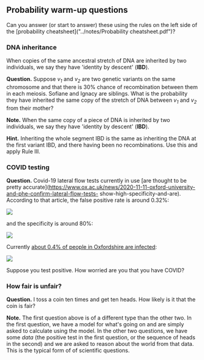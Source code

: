 ## Probability warm-up questions

Can you answer (or start to answer) these using the rules on the left side of the [probability
cheatsheet]("../notes/Probability cheatsheet.pdf")?

### DNA inheritance

When copies of the same ancestral stretch of DNA are inherited by two individuals, we say they have
'identity by descent' (**IBD**).

**Question.** Suppose <em>v<sub>1</sub></em> and <em>v<sub>2</sub></em> are two genetic variants on
the same chromosome and that there is 30% chance of recombination between them in each meiosis.
Sofiane and Ignacy are siblings. What is the probability they have inherited the same copy of the stretch of DNA between <em>v<sub>1</sub></em> and <em>v<sub>2</sub></em> from their mother?

**Note.** When the same copy of a piece of DNA is inherited by two individuals, we say they have 'identity by descent' (**IBD**). 

**Hint.** Inheriting the whole segment IBD is the same as inheriting the DNA at the first variant IBD, and there having been no recombinations.  Use this and apply Rule III.

### COVID testing

**Question.** Covid-19 lateral flow tests currently in use [are thought to be pretty
accurate](https://www.ox.ac.uk/news/2020-11-11-oxford-university-and-phe-confirm-lateral-flow-tests-
 show-high-specificity-and-are). According to that article, the false positive rate is around 0.32%:

<img src="https://render.githubusercontent.com/render/math?math=P(\text{positive}|\text{not infected}) = 0.0032">

and the specificity is around 80%:

<img src="https://render.githubusercontent.com/render/math?math=P(\text{positive}|\text{infected}) = 0.8">

Currently [about 0.4% of people in Oxfordshire are infected](https://phdashboard.oxfordshire.gov.uk):

<img src="https://render.githubusercontent.com/render/math?math=P(\text{infected}) = 0.004">

Suppose you test positive.  How worried are you that you have COVID?

### How fair is unfair?

**Question.** I toss a coin ten times and get ten heads.  How likely is it that the coin is fair?

**Note.** The first question above is of a different type than the other two. In the first
question, we have a model for what's going on and are simply asked to calculate using the model.  In the other two questions, we have some *data* (the positive test in the first question, or the sequence of heads in the second) and we are asked to reason about the world from that data.  This is the typical form of of scientific questions.
